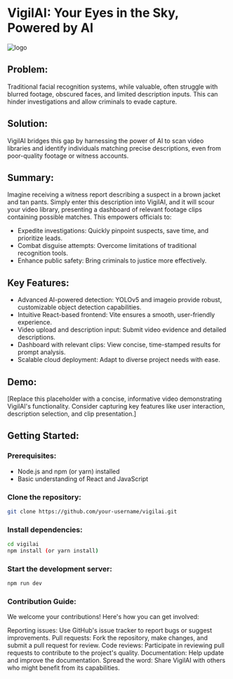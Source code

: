 # VigilAI: Your Eyes in the Sky, Powered by AI

![logo](https://github.com/ItsApex/vigilAI/assets/96243602/19af8378-b1c4-4ac1-8c50-aafc485e339a)




## Problem:

Traditional facial recognition systems, while valuable, often struggle with blurred footage, obscured faces, and limited description inputs. This can hinder investigations and allow criminals to evade capture.

## Solution:

VigilAI bridges this gap by harnessing the power of AI to scan video libraries and identify individuals matching precise descriptions, even from poor-quality footage or witness accounts.

## Summary:

Imagine receiving a witness report describing a suspect in a brown jacket and tan pants. Simply enter this description into VigilAI, and it will scour your video library, presenting a dashboard of relevant footage clips containing possible matches. This empowers officials to:
- Expedite investigations: Quickly pinpoint suspects, save time, and prioritize leads.
- Combat disguise attempts: Overcome limitations of traditional recognition tools.
- Enhance public safety: Bring criminals to justice more effectively.

## Key Features:

- Advanced AI-powered detection: YOLOv5 and imageio provide robust, customizable object detection capabilities.
- Intuitive React-based frontend: Vite ensures a smooth, user-friendly experience.
- Video upload and description input: Submit video evidence and detailed descriptions.
- Dashboard with relevant clips: View concise, time-stamped results for prompt analysis.
- Scalable cloud deployment: Adapt to diverse project needs with ease.

## Demo:

[Replace this placeholder with a concise, informative video demonstrating VigilAI's functionality. Consider capturing key features like user interaction, description selection, and clip presentation.]

## Getting Started:

### Prerequisites:

- Node.js and npm (or yarn) installed
- Basic understanding of React and JavaScript

### Clone the repository:

```bash
git clone https://github.com/your-username/vigilai.git
```

### Install dependencies:

```bash
cd vigilai
npm install (or yarn install)
```

### Start the development server:

``` bash
npm run dev
```

### Contribution Guide:

We welcome your contributions! Here's how you can get involved:

Reporting issues: Use GitHub's issue tracker to report bugs or suggest improvements.
Pull requests: Fork the repository, make changes, and submit a pull request for review.
Code reviews: Participate in reviewing pull requests to contribute to the project's quality.
Documentation: Help update and improve the documentation.
Spread the word: Share VigilAI with others who might benefit from its capabilities.
